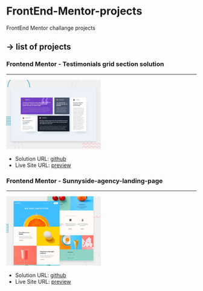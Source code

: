 # FrontEnd-Mentor-projects

 FrontEnd Mentor challange projects

## -> list of projects  

### Frontend Mentor - Testimonials grid section solution

---

<img src="testimonials-grid-section/design/desktop-preview.jpg" alt="screen-shot" width="250" >

- Solution URL: [github](https://github.com/MIU-cz/FrontEnd-Mentor-projects/tree/main/testimonials-grid-section)
- Live Site URL: [preview](https://miu-cz.github.io/FrontEnd-Mentor-projects/testimonials-grid-section/)

### Frontend Mentor - Sunnyside-agency-landing-page

---

<img src="sunnyside-agency-landing-page/design/desktop-preview.jpg" alt="screen-shot" width="250" >

- Solution URL: [github](https://github.com/MIU-cz/FrontEnd-Mentor-projects/tree/main/sunnyside-agency-landing-page)
- Live Site URL: [preview](https://miu-cz.github.io/FrontEnd-Mentor-projects/sunnyside-agency-landing-page/)
